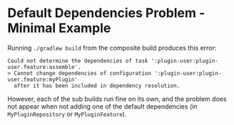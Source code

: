# Default Dependencies Problem - Minimal Example

Running `./gradlew build` from the composite build produces this error:

    Could not determine the dependencies of task ':plugin-user:plugin-user.feature:assemble'.
    > Cannot change dependencies of configuration ':plugin-user:plugin-user.feature:myPlugin'
      after it has been included in dependency resolution.

However, each of the sub builds run fine on its own, and the problem does not
appear when not adding one of the default dependencies (in `MyPluginRepository`
or `MyPluginFeature`).




